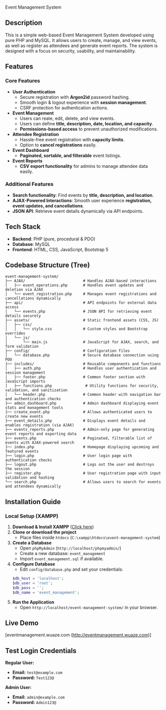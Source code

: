 Event Management System

## Description
This is a simple web-based Event Management System developed using pure PHP and MySQL. It allows users to create, manage, and view events, as well as register as attendees and generate event reports. The system is designed with a focus on security, usability, and maintainability.

## Features

### Core Features
- **User Authentication**
  - Secure registration with **Argon2id** password hashing.
  - Smooth login & logout experience with **session management**.
  - CSRF protection for authentication actions.
- **Event Management**
  - Users can reate, edit, delete, and view events.
  - Users can define **title, description, date, location, and capacity**.
  - **Permissions-based access** to prevent unauthorized modifications.
- **Attendee Registration**
  - Hassle-free event registration with **capacity limits**.
  - Option to **cancel registrations** easily.
- **Event Dashboard**
  - **Paginated, sortable, and filterable** event listings.
- **Event Reports**
  - **CSV export functionality** for admins to manage attendee data easily.

### Additional Features
- **Search functionality**: Find events by **title, description, and location**.
- **AJAX-Powered Interactions**: Smooth user experience **registration, event updates, and cancellations**.
- **JSON API**: Retrieve event details dynamically via API endpoints.

## Tech Stack
- **Backend**: PHP (pure, procedural & PDO)
- **Database**: MySQL
- **Frontend**: HTML, CSS, JavaScript, Bootstrap 5

## Codebase Structure (Tree)
```
event-management-system/
├── AJAX/                          # Handles AJAX-based interactions
│   ├── event_operations.php       # Handles event updates and deletion via AJAX
│   └── event_registration.php     # Manages event registrations and cancellations dynamically
├── api/                           # API endpoints for external data access
│   └── events.php                 # JSON API for retrieving event details securely
├── assets/                        # Static frontend assets (CSS, JS)
│   ├── css/
│   │   └── style.css              # Custom styles and Bootstrap overrides
│   └── js/
│       └── main.js                # JavaScript for AJAX, search, and form validation
├── config/                        # Configuration files
│   └── database.php               # Secure database connection using PDO
├── includes/                      # Reusable components and functions
│   ├── auth.php                   # Handles user authentication and session management
│   ├── footer.php                 # Common footer section with JavaScript imports
│   ├── functions.php               # Utility functions for security, validation, and sanitization
│   └── header.php                 # Common header with navigation bar and authentication checks
├── admin_dashboard.php            # Admin dashboard displaying event stats and management tools
├── create_event.php               # Allows authenticated users to create new events
├── event_details.php              # Displays event details and enables registration (via AJAX)
├── events_reports.php             # Admin-only page for generating event reports and exporting data
├── events.php                     # Paginated, filterable list of events with AJAX-powered search
├── index.php                      # Homepage displaying upcoming and featured events
├── login.php                      # User login page with authentication checks
├── logout.php                     # Logs out the user and destroys the session
├── register.php                   # User registration page with input validation and hashing
└── search.php                     # Allows users to search for events and attendees dynamically

```

## Installation Guide
### Local Setup (XAMPP)
1. **Download & Install XAMPP** ([Click here](https://www.apachefriends.org/download.html))
2. **Clone or download the project**
   - Place files inside `htdocs` (`C:\xampp\htdocs\event-management-system`)
3. **Create a Database**
   - Open `phpMyAdmin` (`http://localhost/phpmyadmin/`)
   - Create a new database: `event_management`
   - Import `event_management.sql` if available.
4. **Configure Database**
   - Edit `config/database.php` and set your credentials:
   ```php
   $db_host = 'localhost';
   $db_user = 'root';
   $db_pass = '';
   $db_name = 'event_management';
   ```
5. **Run the Application**
   - Open `http://localhost/event-management-system/` in your browser.


## Live Demo
[eventmanagement.wuaze.com (http://eventmanagement.wuaze.com)]

## Test Login Credentials
**Regular User:**
- **Email:** `test@example.com`
- **Password:** `Test123@`

**Admin User:**
- **Email:** `admin@example.com`
- **Password:** `Admin123@`





